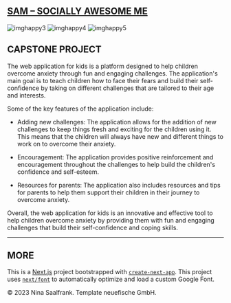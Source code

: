 
## [SAM – SOCIALLY AWESOME ME](https://capstone-project-salaos.vercel.app/)



![imghappy3](https://raw.githubusercontent.com/salaos/capstone-project/main/public/images/imghappy3.png")
    ![imghappy4](https://raw.githubusercontent.com/salaos/capstone-project/main/public/images/imghappy4.png")
    ![imghappy5](https://raw.githubusercontent.com/salaos/capstone-project/main/public/images/imghappy5.png")


## CAPSTONE PROJECT

The web application for kids is a platform designed to help children overcome anxiety through fun and engaging challenges. The application's main goal is to teach children how to face their fears and build their self-confidence by taking on different challenges that are tailored to their age and interests.

Some of the key features of the application include:

- Adding new challenges: The application allows for the addition of new challenges to keep things fresh and exciting for the children using it. This means that the children will always have new and different things to work on to overcome their anxiety.

- Encouragement: The application provides positive reinforcement and encouragement throughout the challenges to help build the children's confidence and self-esteem.

- Resources for parents: The application also includes resources and tips for parents to help them support their children in their journey to overcome anxiety.

Overall, the web application for kids is an innovative and effective tool to help children overcome anxiety by providing them with fun and engaging challenges that build their self-confidence and coping skills.


---



## MORE

This is a [Next.js](https://nextjs.org/) project bootstrapped with [`create-next-app`](https://github.com/vercel/next.js/tree/canary/packages/create-next-app). 
This project uses 
[`next/font`](https://nextjs.org/docs/basic-features/font-optimization) to automatically optimize and load a custom Google Font.

© 2023 Nina Saalfrank. Template neuefische GmbH.


